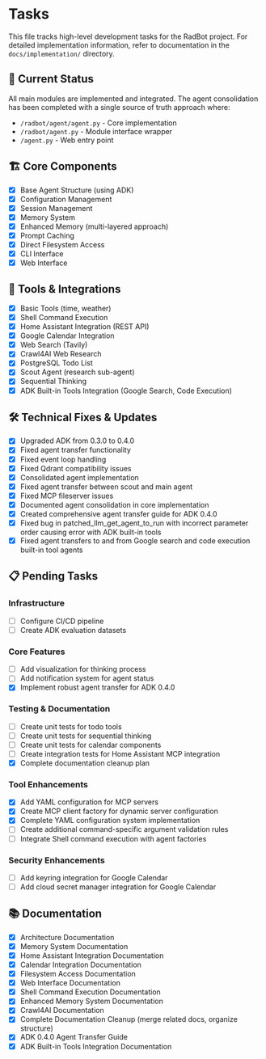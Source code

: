 # Tasks

This file tracks high-level development tasks for the RadBot project. For detailed implementation information, refer to documentation in the `docs/implementation/` directory.

## 🔄 Current Status

All main modules are implemented and integrated. The agent consolidation has been completed with a single source of truth approach where:
- `/radbot/agent/agent.py` - Core implementation 
- `/radbot/agent.py` - Module interface wrapper
- `/agent.py` - Web entry point

## 🏗️ Core Components

- [x] Base Agent Structure (using ADK)
- [x] Configuration Management
- [x] Session Management
- [x] Memory System
- [x] Enhanced Memory (multi-layered approach)
- [x] Prompt Caching
- [x] Direct Filesystem Access
- [x] CLI Interface
- [x] Web Interface

## 🧰 Tools & Integrations

- [x] Basic Tools (time, weather)
- [x] Shell Command Execution
- [x] Home Assistant Integration (REST API)
- [x] Google Calendar Integration
- [x] Web Search (Tavily)
- [x] Crawl4AI Web Research
- [x] PostgreSQL Todo List
- [x] Scout Agent (research sub-agent)
- [x] Sequential Thinking
- [x] ADK Built-in Tools Integration (Google Search, Code Execution)

## 🛠️ Technical Fixes & Updates

- [x] Upgraded ADK from 0.3.0 to 0.4.0
- [x] Fixed agent transfer functionality
- [x] Fixed event loop handling
- [x] Fixed Qdrant compatibility issues
- [x] Consolidated agent implementation
- [x] Fixed agent transfer between scout and main agent
- [x] Fixed MCP fileserver issues
- [x] Documented agent consolidation in core implementation
- [x] Created comprehensive agent transfer guide for ADK 0.4.0
- [x] Fixed bug in patched_llm_get_agent_to_run with incorrect parameter order causing error with ADK built-in tools
- [x] Fixed agent transfers to and from Google search and code execution built-in tool agents

## 📋 Pending Tasks

### Infrastructure
- [ ] Configure CI/CD pipeline
- [ ] Create ADK evaluation datasets

### Core Features
- [ ] Add visualization for thinking process
- [ ] Add notification system for agent status
- [x] Implement robust agent transfer for ADK 0.4.0

### Testing & Documentation
- [ ] Create unit tests for todo tools
- [ ] Create unit tests for sequential thinking
- [ ] Create unit tests for calendar components
- [ ] Create integration tests for Home Assistant MCP integration
- [x] Complete documentation cleanup plan

### Tool Enhancements
- [x] Add YAML configuration for MCP servers
- [x] Create MCP client factory for dynamic server configuration
- [x] Complete YAML configuration system implementation
- [ ] Create additional command-specific argument validation rules
- [ ] Integrate Shell command execution with agent factories

### Security Enhancements
- [ ] Add keyring integration for Google Calendar
- [ ] Add cloud secret manager integration for Google Calendar

## 📚 Documentation

- [x] Architecture Documentation
- [x] Memory System Documentation
- [x] Home Assistant Integration Documentation
- [x] Calendar Integration Documentation
- [x] Filesystem Access Documentation
- [x] Web Interface Documentation
- [x] Shell Command Execution Documentation
- [x] Enhanced Memory System Documentation
- [x] Crawl4AI Documentation
- [x] Complete Documentation Cleanup (merge related docs, organize structure)
- [x] ADK 0.4.0 Agent Transfer Guide
- [x] ADK Built-in Tools Integration Documentation